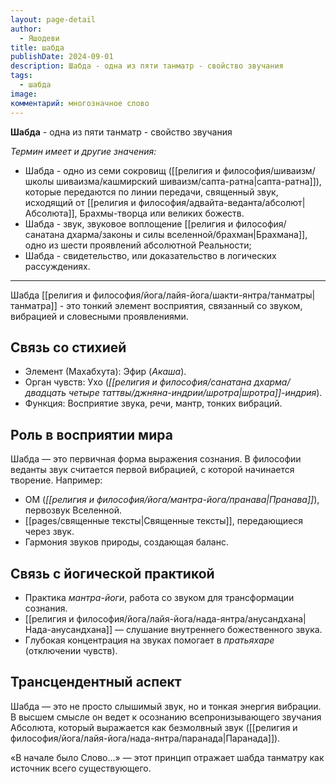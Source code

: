 ```yaml
---
layout: page-detail
author:
  - Яшодеви
title: шабда
publishDate: 2024-09-01
description: Шабда - одна из пяти танматр - свойство звучания
tags:
  - шабда
image: 
комментарий: многозначное слово
---
```

**Шабда** - одна из пяти танматр - свойство звучания

*Термин имеет и другие значения:*

- Шабда - одно из семи сокровищ ([[религия и философия/шиваизм/школы шиваизма/кашмирский шиваизм/сапта-ратна|сапта-ратна]]), которые передаются по линии передачи, священный звук, исходящий от [[религия и философия/адвайта-веданта/абсолют|Абсолюта]], Брахмы-творца или великих божеств.
- Шабда - звук, звуковое воплощение [[религия и философия/санатана дхарма/законы и силы вселенной/брахман|Брахмана]], одно из шести проявлений абсолютной Реальности;
- Шабда - свидетельство, или доказательство в логических рассуждениях.

---

Шабда [[религия и философия/йога/лайя-йога/шакти-янтра/танматры|танматра]] - это тонкий элемент восприятия, связанный со звуком, вибрацией и словесными проявлениями.

## Связь со стихией
- Элемент (Махабхута): Эфир (_Акаша_).
- Орган чувств: Ухо (_[[религия и философия/санатана дхарма/двадцать четыре таттвы/джняна-индрии/шротра|шротра]]-индрия_).
- Функция: Восприятие звука, речи, мантр, тонких вибраций.
## Роль в восприятии мира
Шабда — это первичная форма выражения сознания. В философии веданты звук считается первой вибрацией, с которой начинается творение. Например:

- ОМ (_[[религия и философия/йога/мантра-йога/пранава|Пранава]]_), первозвук Вселенной.
- [[pages/священные тексты|Священные тексты]], передающиеся через звук.
- Гармония звуков природы, создающая баланс.

## Связь с йогической практикой
- Практика _мантра-йоги_, работа со звуком для трансформации сознания.
- [[религия и философия/йога/лайя-йога/нада-янтра/анусандхана|Нада-анусандхана]] — слушание внутреннего божественного звука.
- Глубокая концентрация на звуках помогает в _пратьяхаре_ (отключении чувств).

## Трансцендентный аспект
Шабда — это не просто слышимый звук, но и тонкая энергия вибрации. В высшем смысле он ведет к осознанию всепронизывающего звучания Абсолюта, который выражается как безмолвный звук ([[религия и философия/йога/лайя-йога/нада-янтра/паранада|Паранада]]).

«В начале было Слово…» — этот принцип отражает шабда танматру как источник всего существующего.